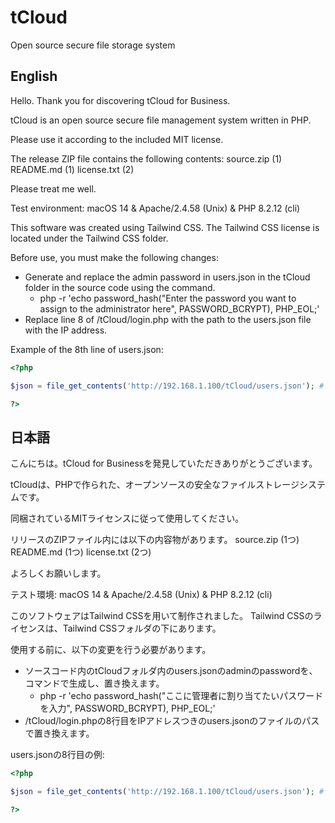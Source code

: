 # tCloud
Open source secure file storage system

## English
Hello. Thank you for discovering tCloud for Business.

tCloud is an open source secure file management system written in PHP.

Please use it according to the included MIT license.

The release ZIP file contains the following contents:
source.zip (1)
README.md (1)
license.txt (2)

Please treat me well.

Test environment: macOS 14 & Apache/2.4.58 (Unix) & PHP 8.2.12 (cli)

This software was created using Tailwind CSS. The Tailwind CSS license is located under the Tailwind CSS folder.

Before use, you must make the following changes:

- Generate and replace the admin password in users.json in the tCloud folder in the source code using the command.
  - php -r 'echo password_hash("Enter the password you want to assign to the administrator here", PASSWORD_BCRYPT), PHP_EOL;' 
- Replace line 8 of /tCloud/login.php with the path to the users.json file with the IP address.

Example of the 8th line of users.json:
```php
<?php

$json = file_get_contents('http://192.168.1.100/tCloud/users.json'); # Example

?>
```

## 日本語
こんにちは。tCloud for Businessを発見していただきありがとうございます。

tCloudは、PHPで作られた、オープンソースの安全なファイルストレージシステムです。

同梱されているMITライセンスに従って使用してください。

リリースのZIPファイル内には以下の内容物があります。
source.zip (1つ)
README.md (1つ)
license.txt (2つ)

よろしくお願いします。

テスト環境:
macOS 14 & 
Apache/2.4.58 (Unix) & 
PHP 8.2.12 (cli)


このソフトウェアはTailwind CSSを用いて制作されました。
Tailwind CSSのライセンスは、Tailwind CSSフォルダの下にあります。

使用する前に、以下の変更を行う必要があります。
- ソースコード内のtCloudフォルダ内のusers.jsonのadminのpasswordを、コマンドで生成し、置き換えます。
  -  php -r 'echo password_hash("ここに管理者に割り当てたいパスワードを入力", PASSWORD_BCRYPT), PHP_EOL;'
- /tCloud/login.phpの8行目をIPアドレスつきのusers.jsonのファイルのパスで置き換えます。

users.jsonの8行目の例:
```php
<?php

$json = file_get_contents('http://192.168.1.100/tCloud/users.json'); # Example

?>
```
